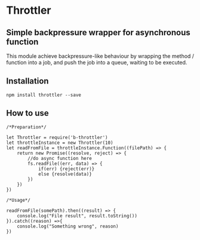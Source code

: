 # Throttler

## Simple backpressure wrapper for asynchronous function

This module achieve backpressure-like behaviour by wrapping the method / function into a job, and push the job into a queue, waiting to be executed. 

## Installation
```
npm install throttler --save
```

## How to use
```
/*Preparation*/

let Throttler = require('b-throttler')
let throttleInstance = new Throttler(10)
let readFromFile = throttleInstance.Function((filePath) => {
    return new Promise((resolve, reject) => {
        //do async function here
        fs.readFile((err, data) => {
            if(err) {reject(err)}
            else {resolve(data)}
        })
    })
})

/*Usage*/

readFromFile(somePath).then((result) => {
    console.log("File result", result.toString())
}).catch((reason) =>{
    console.log("Something wrong", reason)
})

```